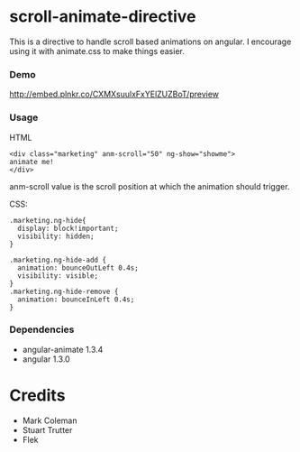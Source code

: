 # scroll-animate-directive

This is a directive to handle scroll based animations on angular.
I encourage using it with animate.css to make things easier.

### Demo
http://embed.plnkr.co/CXMXsuulxFxYElZUZBoT/preview

### Usage

HTML

```
<div class="marketing" anm-scroll="50" ng-show="showme">
animate me!
</div>
```

anm-scroll value is the scroll position at which the animation should trigger.

CSS:
```
.marketing.ng-hide{
  display: block!important;
  visibility: hidden;
}

.marketing.ng-hide-add {
  animation: bounceOutLeft 0.4s;
  visibility: visible;
}
.marketing.ng-hide-remove {
  animation: bounceInLeft 0.4s;
}
```

### Dependencies
- angular-animate 1.3.4
- angular 1.3.0

# Credits
- Mark Coleman
- Stuart Trutter
- Flek
